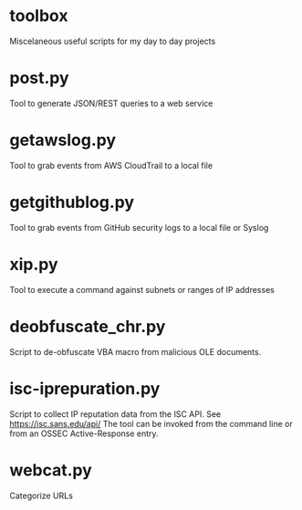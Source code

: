 toolbox
=======

Miscelaneous useful scripts for my day to day projects

# post.py
Tool to generate JSON/REST queries to a web service

# getawslog.py
Tool to grab events from AWS CloudTrail to a local file

# getgithublog.py
Tool to grab events from GitHub security logs to a local file or Syslog

# xip.py
Tool to execute a command against subnets or ranges of IP addresses

# deobfuscate_chr.py
Script to de-obfuscate VBA macro from malicious OLE documents.

# isc-iprepuration.py
Script to collect IP reputation data from the ISC API.
See https://isc.sans.edu/api/
The tool can be invoked from the command line or from an OSSEC Active-Response entry.

# webcat.py
Categorize URLs
